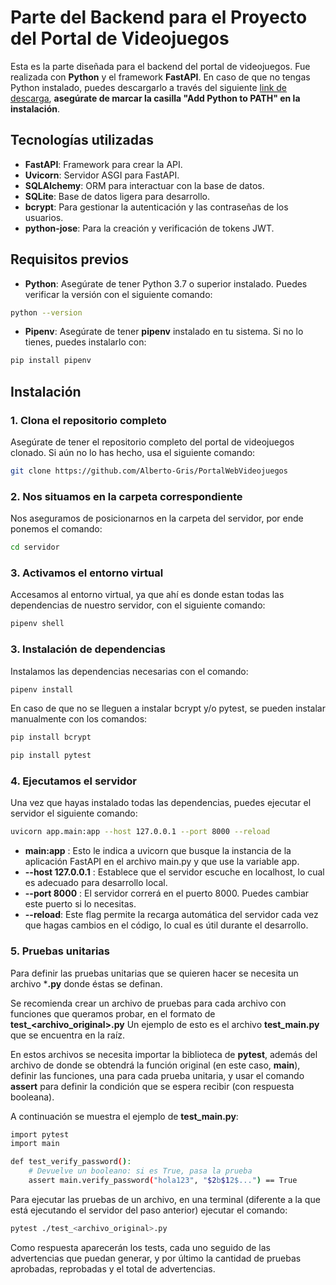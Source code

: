 # Parte del Backend para el Proyecto del Portal de Videojuegos

Esta es la parte diseñada para el backend del portal de videojuegos. Fue realizada con **Python** y el framework **FastAPI**. En caso de que no tengas Python instalado, puedes descargarlo a través del siguiente [link de descarga](https://www.python.org/downloads/), **asegúrate de marcar la casilla "Add Python to PATH" en la instalación**.

## Tecnologías utilizadas

- **FastAPI**: Framework para crear la API.
- **Uvicorn**: Servidor ASGI para FastAPI.
- **SQLAlchemy**: ORM para interactuar con la base de datos.
- **SQLite**: Base de datos ligera para desarrollo.
- **bcrypt**: Para gestionar la autenticación y las contraseñas de los usuarios.
- **python-jose**: Para la creación y verificación de tokens JWT.

## Requisitos previos

- **Python**: Asegúrate de tener Python 3.7 o superior instalado. Puedes verificar la versión con el siguiente comando:
```bash
python --version
```
- **Pipenv**:  Asegúrate de tener **pipenv** instalado en tu sistema. Si no lo tienes, puedes instalarlo con:
```bash
pip install pipenv
```

## Instalación

### 1. Clona el repositorio completo

Asegúrate de tener el repositorio completo del portal de videojuegos clonado. Si aún no lo has hecho, usa el siguiente comando:

```bash
git clone https://github.com/Alberto-Gris/PortalWebVideojuegos
```

### 2. Nos situamos en la carpeta correspondiente

Nos aseguramos de posicionarnos en la carpeta del servidor, por ende ponemos el comando:

```bash
cd servidor
```

### 3. Activamos el entorno virtual

Accesamos al entorno virtual, ya que ahí es donde estan todas las dependencias de nuestro servidor, con el siguiente comando:

```bash
pipenv shell
```

### 3. Instalación de dependencias

Instalamos las dependencias necesarias con el comando:

```bash
pipenv install
```

En caso de que no se lleguen a instalar bcrypt y/o pytest, se pueden instalar manualmente con los comandos:

```bash
pip install bcrypt
```

```bash
pip install pytest
```

### 4. Ejecutamos el servidor

Una vez que hayas instalado todas las dependencias, puedes ejecutar el servidor el siguiente comando:

```bash
uvicorn app.main:app --host 127.0.0.1 --port 8000 --reload
```
- **main:app** : Esto le indica a uvicorn que busque la instancia de la aplicación FastAPI en el archivo main.py y que use la variable app.
- **--host 127.0.0.1** : Establece que el servidor escuche en localhost, lo cual es adecuado para desarrollo local.
- **--port 8000** : El servidor correrá en el puerto 8000. Puedes cambiar este puerto si lo necesitas.
- **--reload**: Este flag permite la recarga automática del servidor cada vez que hagas cambios en el código, lo cual es útil durante el desarrollo.

### 5. Pruebas unitarias

Para definir las pruebas unitarias que se quieren hacer se necesita un archivo ***.py** donde éstas se definan.

Se recomienda crear un archivo de pruebas para cada archivo con funciones que queramos probar, en el formato de **test_<archivo_original>.py** Un ejemplo de esto es el archivo **test_main.py** que se encuentra en la raíz.

En estos archivos se necesita importar la biblioteca de **pytest**, además del archivo de donde se obtendrá la función original (en este caso, **main**), definir las funciones, una para cada prueba unitaria, y usar el comando **assert** para definir la condición que se espera recibir (con respuesta booleana).

A continuación se muestra el ejemplo de **test_main.py**:

```bash
import pytest
import main

def test_verify_password():
    # Devuelve un booleano: si es True, pasa la prueba
    assert main.verify_password("hola123", "$2b$12$...") == True
```

Para ejecutar las pruebas de un archivo, en una terminal (diferente a la que está ejecutando el servidor del paso anterior) ejecutar el comando:

```bash
pytest ./test_<archivo_original>.py
```

Como respuesta aparecerán los tests, cada uno seguido de las advertencias que puedan generar, y por último la cantidad de pruebas aprobadas, reprobadas y el total de advertencias.